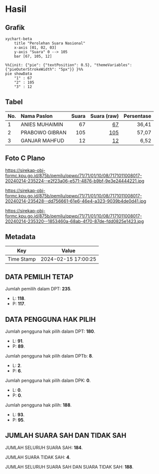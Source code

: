 # Hasil

## Grafik

```mermaid
xychart-beta
    title "Perolehan Suara Nasional"
    x-axis [01, 02, 03]
    y-axis "Suara" 0 --> 105
    bar [67, 105, 12]
```

```mermaid
%%{init: {"pie": {"textPosition": 0.5}, "themeVariables": {"pieOuterStrokeWidth": "5px"}} }%%
pie showData
    "1" : 67
    "2" : 105
    "3" : 12
```

## Tabel

| No. | Nama Paslon    | Suara | Suara (raw) | Persentase |
|:--- |:-------------- | -----:| -----------:| ----------:|
| 1   | ANIES MUHAIMIN | 67    | [67][p-1]   | 36,41      |
| 2   | PRABOWO GIBRAN | 105   | [105][p-2]  | 57,07      |
| 3   | GANJAR MAHFUD  | 12    | [12][p-3]   | 6,52       |


[p-1]: https://github.com/gigit-pemilu/pemilu-2024/blob/main/pilpres/hitung-suara/sub/71-sulawesi-utara/sub/71-kota-manado/sub/01-bunaken/sub/1008-bailang/sub/017-tps/sub/paslon-1.txt
[p-2]: https://github.com/gigit-pemilu/pemilu-2024/blob/main/pilpres/hitung-suara/sub/71-sulawesi-utara/sub/71-kota-manado/sub/01-bunaken/sub/1008-bailang/sub/017-tps/sub/paslon-2.txt
[p-3]: https://github.com/gigit-pemilu/pemilu-2024/blob/main/pilpres/hitung-suara/sub/71-sulawesi-utara/sub/71-kota-manado/sub/01-bunaken/sub/1008-bailang/sub/017-tps/sub/paslon-3.txt

## Foto C Plano

https://sirekap-obj-formc.kpu.go.id/875b/pemilu/ppwp/71/71/01/10/08/7171011008017-20240214-235224--e2f23a06-e571-4876-b9bf-9e3e24444221.jpg

https://sirekap-obj-formc.kpu.go.id/875b/pemilu/ppwp/71/71/01/10/08/7171011008017-20240214-235428--dd756661-61e6-46e4-a323-9039b4de0d41.jpg

https://sirekap-obj-formc.kpu.go.id/875b/pemilu/ppwp/71/71/01/10/08/7171011008017-20240214-235320--1853460a-68ab-4f70-87de-fdd0825e1423.jpg


## Metadata

| Key        | Value               |
| ---------- | ------------------- |
| Time Stamp | 2024-02-15 17:00:25 |


## DATA PEMILIH TETAP

Jumlah pemilih dalam DPT: **235**.
 * L: **118**.
 * P: **117**.

## DATA PENGGUNA HAK PILIH

Jumlah pengguna hak pilih dalam DPT: **180**.
 * L: **91**.
 * P: **89**.

Jumlah pengguna hak pilih dalam DPTb: **8**.
 * L: **2**.
 * P: **6**.

Jumlah pengguna hak pilih dalam DPK: **0**.
 * L: **0**.
 * P: **0**.

Jumlah pengguna hak pilih: **188**.
 * L: **93**.
 * P: **95**.

## JUMLAH SUARA SAH DAN TIDAK SAH

JUMLAH SELURUH SUARA SAH: **184**.

JUMLAH SUARA TIDAK SAH: **4**.

JUMLAH SELURUH SUARA SAH DAN SUARA TIDAK SAH: **188**.


